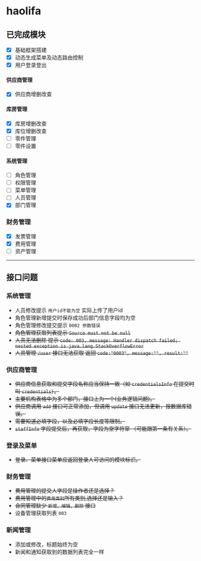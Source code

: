 # haolifa

## 已完成模块
- [x] 基础框架搭建
- [x] 动态生成菜单及动态路由控制
- [x] 用户登录登出
#### 供应商管理
- [x] 供应商增删改查
#### 库房管理
- [x] 库房增删改查
- [x] 库位增删改查
- [ ] 零件管理
- [ ] 零件设置
#### 系统管理
- [ ] 角色管理
- [ ] 权限管理
- [ ] 菜单管理
- [ ] 人员管理
- [x] 部门管理
### 财务管理
- [x] 发票管理
- [x] 费用管理
- [ ] 资产管理
---
## 接口问题
### 系统管理
- 人员修改提示 `用户id不能为空` 实际上传了用户id
- 角色管理新增提交时保存成功后部门信息字段均为空
- 角色管理修改提交提示 `0002 参数错误`
- ~~角色管理获取列表提示 `Source must not be null`~~
- ~~人员无法删除 提示 `code: 003, message: Handler dispatch failed; nested exception is java.lang.StackOverflowError`~~
- ~~人员管理 `/user` 接口无法获取 返回 `code:"0003", message:"", result:""`~~
### 供应商管理
- ~~供应商信息获取和提交字段名称应当保持一致（如 `credentialsInfo` 在提交时叫 `credentials`）。~~
- ~~主要机构表格中为多个部门，接口上为一个(业务逻辑问题)。~~
- ~~供应商调用 `add` 接口可正常添加，但调用 `update` 接口无法更新，报数据库错误。~~
- ~~需要知道必填字段，以及必填字段长度等限制。~~
- ~~`staffInfo` 字段提交后，再获取，字段为空字符窜 （可能跟第一条有关系）。~~
### 登录及菜单
- ~~登录、菜单接口菜单应返回登录人可访问的模块标识。~~
### 财务管理
- ~~费用管理的提交人字段是操作者还是选择？~~
- ~~费用管理中的`费用类别`所有类别,选择还是输入？~~
- ~~合同管理缺少 `新增、编辑、删除` 接口~~
- 设备管理获取列表 `003`
### 新闻管理
- 添加或修改，标题始终为空
- 新闻和通知获取到的数据列表完全一样

